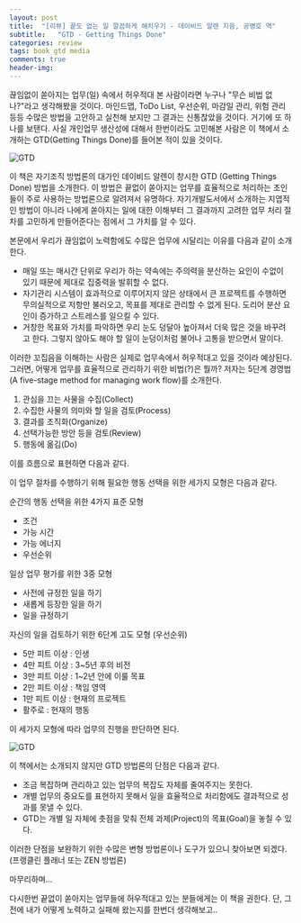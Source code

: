 ```yaml
---
layout: post
title:  "[리뷰] 끝도 없는 일 깔끔하게 해치우기 - 데이비드 알렌 지음, 공병호 역"
subtitle:   "GTD - Getting Things Done"
categories: review
tags: book gtd media
comments: true
header-img: 
---
```


끊임없이 쏟아지는 업무(일) 속에서 허우적대 본 사람이라면 누구나 "무슨 비법 없나?"라고 생각해봤을 것이다. 마인드맵, ToDo List, 우선순위, 마감일 관리, 위험 관리 등등 수많은 방법을 고안하고 실천해 보지만 그 결과는 신통찮았을 것이다. 거기에 또 하나를 보탠다. 사실 개인업무 생산성에 대해서 한번이라도 고민해본 사람은 이 책에서 소개하는 GTD(Getting Things Done)를 들어본 적이 있을 것이다.

![GTD](https://youngsungson.github.io/assets/img/review/20120923-review-book1.jpeg)

이 책은 자기조직 방법론의 대가인 데이비드 알렌이 창시한 GTD (Getting Things Done) 방법을 소개한다. 이 방법은 끝없이 쏟아지는 업무를 효율적으로 처리하는 초인들이 주로 사용하는 방법론으로 알려져서 유명하다. 자기개발도서에서 소개하는 지엽적인 방법이 아니라 나에게 쏟아지는 일에 대한 이해부터 그 결과까지 고려한 업무 처리 절차를 고민하게 만들어준다는 점에서 그 가치를 알 수 있다.

본문에서 우리가 끊임없이 노력함에도 수많은 업무에 시달리는 이유를 다음과 같이 소개한다.

* 매일 또는 매시간 단위로 우리가 하는 약속에는 주의력을 분산하는 요인이 수없이 있기 때문에 제대로 집중력을 발휘할 수 없다.
* 자기관리 시스템이 효과적으로 이루어지지 않은 상태에서 큰 프로젝트를 수행하면 무의실적으로 저항만 불러오고, 목표를 제대로 관리할 수 없게 된다. 도리어 분산 요인이 증가하고 스트레스를 일으킬 수 있다.
* 거창한 목표와 가치를 파악하면 우리 눈도 덩달아 높아져서 더욱 많은 것을 바꾸려고 한다. 그렇지 않아도 해야 할 일이 눈덩이처럼 불어나 고통을 받으면서 말이다.

이러한 꼬집음을 이해하는 사람은 실제로 업무속에서 허우적대고 있을 것이라 예상된다. 그러면, 어떻게 업무를 효율적으로 관리하기 위한 비법(?)은 뭘까? 저자는 5단계 경영법 (A five-stage method for managing work flow)를 소개한다.

1. 관심을 끄는 사물을 수집(Collect)
2. 수집한 사물의 의미와 할 일을 검토(Process)
3. 결과를 조직화(Organize)
4. 선택가능한 방안 등을 검토(Review)
5. 행동에 옮김(Do)

이를 흐름으로 표현하면 다음과 같다.

이 업무 절차를 수행하기 위해 필요한 행동 선택을 위한 세가지 모형은 다음과 같다.

순간의 행동 선택을 위한 4가지 표준 모형

* 조건
* 가능 시간
* 가능 에너지
* 우선순위

일상 업무 평가를 위한 3중 모형

* 사전에 규정한 일을 하기
* 새롭게 등장한 일을 하기
* 일을 규정하기

자신의 일을 검토하기 위한 6단계 고도 모형 (우선순위)

* 5만 피트 이상 : 인생
* 4만 피트 이상 : 3~5년 후의 비전
* 3만 피트 이상 : 1~2년 안에 이룰 목표
* 2만 피트 이상 : 책임 영역
* 1만 피트 이상 : 현재의 프로젝트
* 활주로 : 현재의 행동

이 세가지 모형에 따라 업무의 진행을 판단하면 된다.

![GTD](https://youngsungson.github.io/assets/img/review/20120923-review-book2.jpeg)

이 책에서는 소개되지 않지만 GTD 방법론의 단점은 다음과 같다.

* 조금 복잡하며 관리하고 있는 업무의 복잡도 자체를 줄여주지는 못한다.
* 개별 업무의 중요도를 표현하지 못해서 일을 효율적으로 처리함에도 결과적으로 성과를 못낼 수 있다.
* GTD는 개별 일 자체에 촛점을 맞춰 전체 과제(Project)의 목표(Goal)을 놓칠 수 있다.

이러한 단점을 보완하기 위한 수많은 변형 방법론이나 도구가 있으니 찾아보면 되겠다. (프랭클린 플래너 또는 ZEN 방법론)

마무리하며...

다시한번 끝없이 쏟아지는 업무들에 허우적대고 있는 분들에게는 이 책을 권한다. 단, 그전에 내가 어떻게 노력하고 실패해 왔는지를 한번더 생각해보고..



